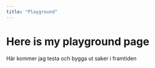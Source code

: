 ```yaml
---
title: "Playground"
---
```

Here is my playground page
=========================

Här kommer jag testa och bygga ut saker i framtiden
